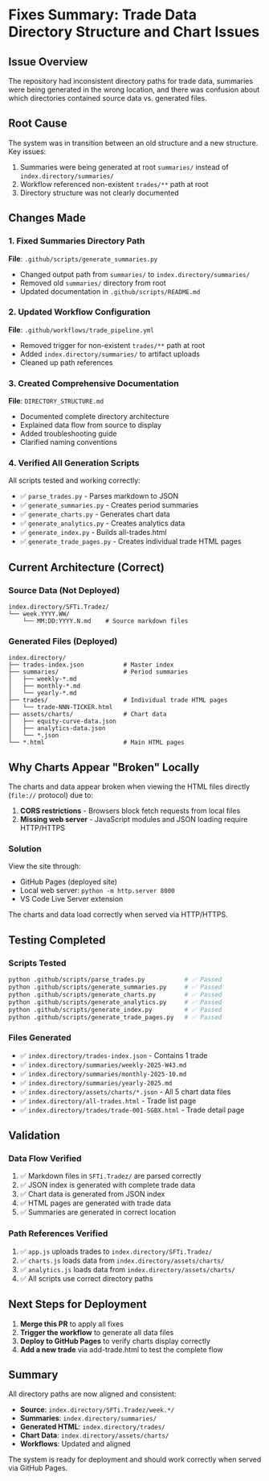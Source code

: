 # Fixes Summary: Trade Data Directory Structure and Chart Issues

## Issue Overview
The repository had inconsistent directory paths for trade data, summaries were being generated in the wrong location, and there was confusion about which directories contained source data vs. generated files.

## Root Cause
The system was in transition between an old structure and a new structure. Key issues:
1. Summaries were being generated at root `summaries/` instead of `index.directory/summaries/`
2. Workflow referenced non-existent `trades/**` path at root
3. Directory structure was not clearly documented

## Changes Made

### 1. Fixed Summaries Directory Path
**File**: `.github/scripts/generate_summaries.py`
- Changed output path from `summaries/` to `index.directory/summaries/`
- Removed old `summaries/` directory from root
- Updated documentation in `.github/scripts/README.md`

### 2. Updated Workflow Configuration
**File**: `.github/workflows/trade_pipeline.yml`
- Removed trigger for non-existent `trades/**` path at root
- Added `index.directory/summaries/` to artifact uploads
- Cleaned up path references

### 3. Created Comprehensive Documentation
**File**: `DIRECTORY_STRUCTURE.md`
- Documented complete directory architecture
- Explained data flow from source to display
- Added troubleshooting guide
- Clarified naming conventions

### 4. Verified All Generation Scripts
All scripts tested and working correctly:
- ✅ `parse_trades.py` - Parses markdown to JSON
- ✅ `generate_summaries.py` - Creates period summaries
- ✅ `generate_charts.py` - Generates chart data
- ✅ `generate_analytics.py` - Creates analytics data
- ✅ `generate_index.py` - Builds all-trades.html
- ✅ `generate_trade_pages.py` - Creates individual trade HTML pages

## Current Architecture (Correct)

### Source Data (Not Deployed)
```
index.directory/SFTi.Tradez/
└── week.YYYY.WW/
    └── MM:DD:YYYY.N.md    # Source markdown files
```

### Generated Files (Deployed)
```
index.directory/
├── trades-index.json           # Master index
├── summaries/                  # Period summaries
│   ├── weekly-*.md
│   ├── monthly-*.md
│   └── yearly-*.md
├── trades/                     # Individual trade HTML pages
│   └── trade-NNN-TICKER.html
├── assets/charts/              # Chart data
│   ├── equity-curve-data.json
│   ├── analytics-data.json
│   └── *.json
└── *.html                      # Main HTML pages
```

## Why Charts Appear "Broken" Locally

The charts and data appear broken when viewing the HTML files directly (`file://` protocol) due to:
1. **CORS restrictions** - Browsers block fetch requests from local files
2. **Missing web server** - JavaScript modules and JSON loading require HTTP/HTTPS

### Solution
View the site through:
- GitHub Pages (deployed site)
- Local web server: `python -m http.server 8000`
- VS Code Live Server extension

The charts and data load correctly when served via HTTP/HTTPS.

## Testing Completed

### Scripts Tested
```bash
python .github/scripts/parse_trades.py           # ✅ Passed
python .github/scripts/generate_summaries.py     # ✅ Passed
python .github/scripts/generate_charts.py        # ✅ Passed
python .github/scripts/generate_analytics.py     # ✅ Passed
python .github/scripts/generate_index.py         # ✅ Passed
python .github/scripts/generate_trade_pages.py   # ✅ Passed
```

### Files Generated
- ✅ `index.directory/trades-index.json` - Contains 1 trade
- ✅ `index.directory/summaries/weekly-2025-W43.md`
- ✅ `index.directory/summaries/monthly-2025-10.md`
- ✅ `index.directory/summaries/yearly-2025.md`
- ✅ `index.directory/assets/charts/*.json` - All 5 chart data files
- ✅ `index.directory/all-trades.html` - Trade list page
- ✅ `index.directory/trades/trade-001-SGBX.html` - Trade detail page

## Validation

### Data Flow Verified
1. ✅ Markdown files in `SFTi.Tradez/` are parsed correctly
2. ✅ JSON index is generated with complete trade data
3. ✅ Chart data is generated from JSON index
4. ✅ HTML pages are generated with trade data
5. ✅ Summaries are generated in correct location

### Path References Verified
1. ✅ `app.js` uploads trades to `index.directory/SFTi.Tradez/`
2. ✅ `charts.js` loads data from `index.directory/assets/charts/`
3. ✅ `analytics.js` loads data from `index.directory/assets/charts/`
4. ✅ All scripts use correct directory paths

## Next Steps for Deployment

1. **Merge this PR** to apply all fixes
2. **Trigger the workflow** to generate all data files
3. **Deploy to GitHub Pages** to verify charts display correctly
4. **Add a new trade** via add-trade.html to test the complete flow

## Summary

All directory paths are now aligned and consistent:
- **Source**: `index.directory/SFTi.Tradez/week.*/`
- **Summaries**: `index.directory/summaries/`
- **Generated HTML**: `index.directory/trades/`
- **Chart Data**: `index.directory/assets/charts/`
- **Workflows**: Updated and aligned

The system is ready for deployment and should work correctly when served via GitHub Pages.
